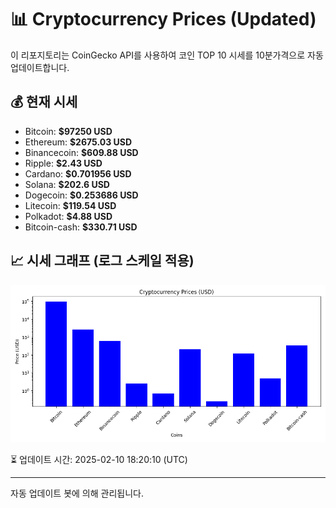 
# 📊 Cryptocurrency Prices (Updated)

이 리포지토리는 CoinGecko API를 사용하여 코인 TOP 10 시세를 10분가격으로 자동 업데이트합니다.

## 💰 현재 시세
- Bitcoin: **$97250 USD**
- Ethereum: **$2675.03 USD**
- Binancecoin: **$609.88 USD**
- Ripple: **$2.43 USD**
- Cardano: **$0.701956 USD**
- Solana: **$202.6 USD**
- Dogecoin: **$0.253686 USD**
- Litecoin: **$119.54 USD**
- Polkadot: **$4.88 USD**
- Bitcoin-cash: **$330.71 USD**

## 📈 시세 그래프 (로그 스케일 적용)
![Crypto Prices](crypto_prices.png)

⏳ 업데이트 시간: 2025-02-10 18:20:10 (UTC)

---
자동 업데이트 봇에 의해 관리됩니다.
